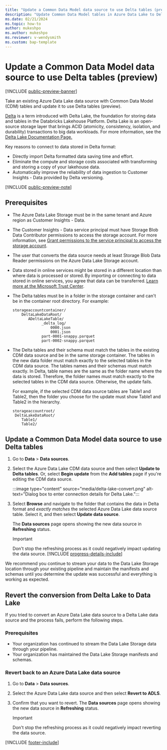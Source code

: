 ```yaml
---
title: "Update a Common Data Model data source to use Delta tables (preview)"
description: "Update Common Data Model tables in Azure Data Lake to Delta format in Customer Insights - Data."
ms.date: 02/21/2024
ms.topic: how-to
author: mukeshpo
ms.author: mukeshpo
ms.reviewer: v-wendysmith
ms.custom: bap-template
---
```


# Update a Common Data Model data source to use Delta tables (preview)

[!INCLUDE [public-preview-banner](./includes/public-preview-banner.md)]

<!--- When remove preview, remove preview note from data-sources-manage.md --->

Take an existing Azure Data Lake data source with Common Data Model (CDM) tables and update it to use Delta tables (preview).

[Delta](https://go.microsoft.com/fwlink/?linkid=2248260) is a term introduced with Delta Lake, the foundation for storing data and tables in the Databricks Lakehouse Platform. Delta Lake is an open-source storage layer that brings ACID (atomicity, consistency, isolation, and durability) transactions to big data workloads. For more information, see the [Delta Lake Documentation Page.](https://docs.delta.io/latest/delta-intro.html)

Key reasons to connect to data stored in Delta format:

- Directly import Delta formatted data saving time and effort.
- Eliminate the compute and storage costs associated with transforming and storing a copy of your lakehouse data.
- Automatically improve the reliability of data ingestion to Customer Insights - Data provided by Delta versioning.

[!INCLUDE [public-preview-note](./includes/public-preview-note.md)]

## Prerequisites

- The Azure Data Lake Storage must be in the same tenant and Azure region as Customer Insights - Data.

- The Customer Insights - Data service principal must have Storage Blob Data Contributor permissions to access the storage account. For more information, see [Grant permissions to the service principal to access the storage account](connect-service-principal.md#grant-permissions-to-the-service-principal-to-access-the-storage-account).

- The user that converts the data source needs at least Storage Blob Data Reader permissions on the Azure Data Lake Storage account.

- Data stored in online services might be stored in a different location than where data is processed or stored. By importing or connecting to data stored in online services, you agree that data can be transferred. [Learn more at the Microsoft Trust Center](https://www.microsoft.com/trust-center).

- The Delta tables must be in a folder in the storage container and can't be in the container root directory. For example:

  ```
  storageaccountcontainer/
      DeltaLakeDataRoot/
         ADeltaLakeTable/
               _delta_log/
                   0000.json
                   0001.json
               part-0001-snappy.parquet
               part-0002-snappy.parquet
  ```

- The Delta tables and their schema must match the tables in the existing CDM data source and be in the same storage container. The tables in the new data folder must match exactly to the selected tables in the CDM data source. The tables names and their schemas must match exactly. In Delta, table names are the same as the folder name where the data is stored. Therefore, the folder names must match exactly to the selected tables in the CDM data source. Otherwise, the update fails.

  For example, if the selected CDM data source tables are Table1 and Table2, then the folder you choose for the update must show Table1 and Table2 in the hierarchy.

  ```
  storageaccountroot/
   DeltaLakeDataRoot/
      Table1/
      Table2/
  ```

## Update a Common Data Model data source to use Delta tables

1. Go to **Data** > **Data sources**.

1. Select the Azure Data Lake CDM data source and then select **Update to Delta tables**. Or, select **Begin update** from the **Add tables** page if you're editing the CDM data source.

   :::image type="content" source="media/delta-lake-convert.png" alt-text="Dialog box to enter connection details for Delta Lake.":::

1. Select **Browse** and navigate to the folder that contains the data in Delta format and *exactly matches* the selected Azure Data Lake data source table. Select it, and then select **Update data source**.

   The **Data sources** page opens showing the new data source in **Refreshing** status.

   > [!IMPORTANT]
   > Don't stop the refreshing process as it could negatively impact updating the data source.
   [!INCLUDE [progress-details-include](includes/progress-details-pane.md)]

We recommend you continue to stream your data to the Data Lake Storage location through your existing pipeline and maintain the manifests and schemas until you determine the update was successful and everything is working as expected.

## Revert the conversion from Delta Lake to Data Lake

If you tried to convert an Azure Data Lake data source to a Delta Lake data source and the process fails, perform the following steps.

### Prerequisites

- Your organization has continued to stream the Data Lake Storage data through your pipeline.
- Your organization has maintained the Data Lake Storage manifests and schemas.

### Revert back to an Azure Data Lake data source

1. Go to **Data** > **Data sources**.

1. Select the Azure Data Lake data source and then select **Revert to ADLS**.

1. Confirm that you want to revert. The **Data sources** page opens showing the new data source in **Refreshing** status.

   > [!IMPORTANT]
   > Don't stop the refreshing process as it could negatively impact reverting the data source.


[!INCLUDE [footer-include](includes/footer-banner.md)]
